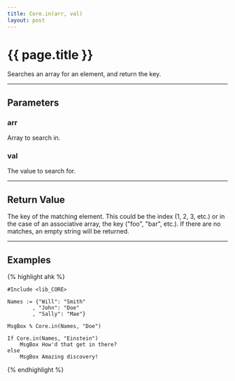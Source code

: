 ```yaml
---
title: Core.in(arr, val)
layout: post
---
```

# {{ page.title }} 

Searches an array for an element, and return the key.

---

## Parameters

### arr

Array to search in.  


### val

The value to search for.  

---

## Return Value

The key of the matching element.  This could be the index (1, 2, 3, etc.) or in the case of an associative array, the key ("foo", "bar", etc.). If there are no matches, an empty string will be returned.

---

## Examples

{% highlight ahk %}


    #Include <lib_CORE>

    Names := {"Will": "Smith"
            , "John": "Doe"
            , "Sally": "Mae"}
    
    MsgBox % Core.in(Names, "Doe")

    If Core.in(Names, "Einstein")
        MsgBox How'd that get in there?
    else
        MsgBox Amazing discovery!

{% endhighlight %}
